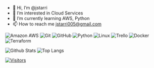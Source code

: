 - 👋 Hi, I’m @jstarri
- 👀 I’m interested in Cloud Services
- 🌱 I’m currently learning AWS, Python
- 📫 How to reach me jstarri005@gmail.com

![Amazon AWS](https://img.shields.io/badge/Amazon%20AWS-232F3E?style=flat-square&logo=amazon-aws)
![Git](https://img.shields.io/badge/-Git-black?style=flat-square&logo=git)
![GitHub](https://img.shields.io/badge/-GitHub-181717?style=flat-square&logo=github)
![Python](https://img.shields.io/badge/-Python-black?style=flat-square&logo=Python)
![Linux](https://img.shields.io/badge/Linux-FCC624?style=flat-square&logo=linux&logoColor=black)
![Trello](https://img.shields.io/badge/Trello-%23026AA7.svg?style=flat-square&logo=Trello&logoColor=white)
![Docker](https://img.shields.io/badge/docker-%230db7ed.svg?style=for-the-badge&logo=docker&logoColor=white)
![Terraform](https://img.shields.io/badge/terraform-%235835CC.svg?style=for-the-badge&logo=terraform&logoColor=white)

![Github Stats](https://github-readme-stats.vercel.app/api?username=jstarri&count_private=true&show_icons=true&include_all_commits=true)
![Top Langs](https://github-readme-stats.vercel.app/api/top-langs/?username=jstarri&hide=TeX&layout=compact)


[![Visitors](https://api.visitorbadge.io/api/visitors?path=zaireali649%2Fjstarri&label=VISITORS&countColor=%23263759)](https://visitorbadge.io/status?path=zaireali649%2Fzaireali649)
